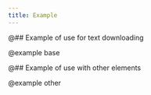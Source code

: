 ```yaml
---
title: Example
---
```


@## Example of use for text downloading

@example base

@## Example of use with other elements

@example other
